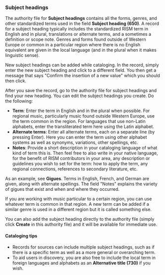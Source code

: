 ### Subject headings

The authority file for **Subject headings** contains all the forms, genres, and other standardized terms used in the field **Subject heading (650)**. A record for a subject heading typically includes the standardized RISM term in English and in plural, translations or alternate terms, and a sometimes a definition or scope note. Genres and forms found outside of Western Europe or common in a particular region where there is no English equivalent are given in the local language (and in the plural when it makes linguistic sense).

New subject headings can be added while cataloging. In the record, simply enter the new subject heading and click to a different field. You then get a message that says "Confirm the insertion of a new value" which you should then click.

After you save the record, go to the authority file for subject headings and find your new heading. You can edit the subject headings you create. Do the following:

- **Term**: Enter the term in English and in the plural when possible. For regional music, particularly music found outside Western Europe, use the term common in the region. For languages that use non-Latin alphabets, enter the transliterated term here using the Latin alphabet.
- **Alternate terms**: Enter all alternate terms, each on a separate line (by pressing Enter). Here you can enter the term using other alphabet systems as well as synonyms, variations, other spellings, etc.
- **Notes**: Provide a short description in your cataloging language of what kind of term this is. Then feel free to also write in your native language, for the benefit of RISM contributors in your area, any description or guidelines you wish to set for the term: how to apply the term, any regional connections, references to secondary literature, etc.

As an example, see **Gigues**. Terms in English, French, and German are given, along with alternate spellings. The field "Notes" explains the variety of gigues that exist and when and where they occurred.

If you are working with music particular to a certain region, you can use whatever term is common in that region. A new term can be added if a similar genre is used in a different region but it is called something else.

You can also add the subject heading directly to the authority file (simply click **Create** in this authority file) and it will be available for immediate use.

#### Cataloging tips

- Records for sources can include multiple subject headings, such as if there is a specific term as well as a more general or overarching term.
- To aid users in discovery, you are also free to include the local term in foreign languages and alphabets as an **Alternative title (730)** if you wish.
